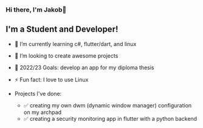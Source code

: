 ### Hi there, I'm Jakob👋


## I'm a Student and Developer!

- 🌱 I’m currently learning c#, flutter/dart, and linux
- 👯 I’m looking to create awesome projects
- 🥅 2022/23 Goals: develop an app for my diploma thesis 
- ⚡ Fun fact: I love to use Linux

- Projects I've done:
  - ✅ creating my own dwm (dynamic window manager) configuration on my archpad
  - ✅ creating a security monitoring app in flutter with a python backend 

<br />

